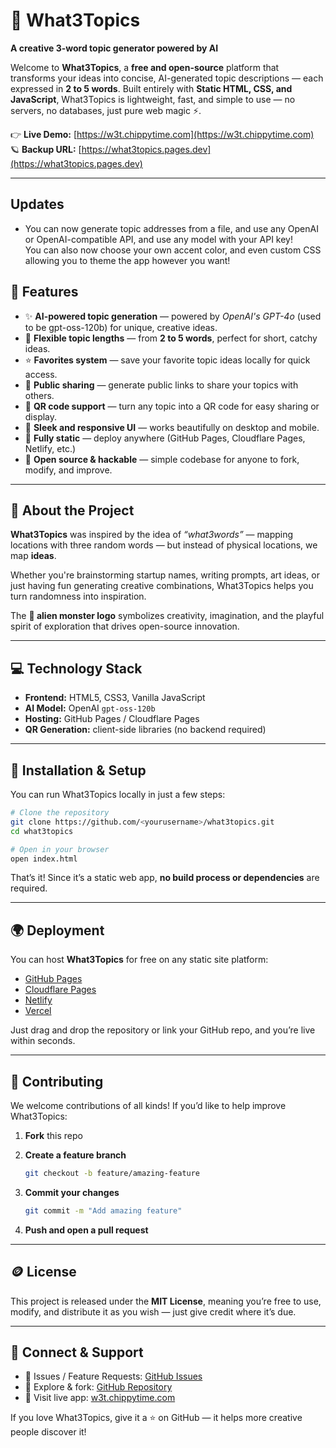 
# 👾 What3Topics  
**A creative 3-word topic generator powered by AI**

Welcome to **What3Topics**, a **free and open-source** platform that transforms your ideas into concise, AI-generated topic descriptions — each expressed in **2 to 5 words**. Built entirely with **Static HTML, CSS, and JavaScript**, What3Topics is lightweight, fast, and simple to use — no servers, no databases, just pure web magic ⚡.

👉 **Live Demo:** [https://w3t.chippytime.com](https://w3t.chippytime.com)  
🪐 **Backup URL:** [https://what3topics.pages.dev](https://what3topics.pages.dev)

---
## Updates
- You can now generate topic addresses from a file, and use any OpenAI or OpenAI-compatible API, and use any model with your API key! <br> You can also now choose your own accent color, and even custom CSS allowing you to theme the app however you want!
## 🚀 Features

- ✨ **AI-powered topic generation** — powered by *OpenAI's GPT-4o* (used to be gpt-oss-120b) for unique, creative ideas.  
- 💬 **Flexible topic lengths** — from **2 to 5 words**, perfect for short, catchy ideas.  
- ⭐ **Favorites system** — save your favorite topic ideas locally for quick access.  
- 🔗 **Public sharing** — generate public links to share your topics with others.  
- 📱 **QR code support** — turn any topic into a QR code for easy sharing or display.  
- 🎨 **Sleek and responsive UI** — works beautifully on desktop and mobile.  
- 🧩 **Fully static** — deploy anywhere (GitHub Pages, Cloudflare Pages, Netlify, etc.)  
- 👾 **Open source & hackable** — simple codebase for anyone to fork, modify, and improve.

---

## 🧠 About the Project

**What3Topics** was inspired by the idea of *“what3words”* — mapping locations with three random words — but instead of physical locations, we map **ideas**.

Whether you're brainstorming startup names, writing prompts, art ideas, or just having fun generating creative combinations, What3Topics helps you turn randomness into inspiration.

The **👾 alien monster logo** symbolizes creativity, imagination, and the playful spirit of exploration that drives open-source innovation.

---

## 💻 Technology Stack

- **Frontend:** HTML5, CSS3, Vanilla JavaScript  
- **AI Model:** OpenAI `gpt-oss-120b`  
- **Hosting:** GitHub Pages / Cloudflare Pages  
- **QR Generation:** client-side libraries (no backend required)

---

## 🧰 Installation & Setup

You can run What3Topics locally in just a few steps:

```bash
# Clone the repository
git clone https://github.com/<yourusername>/what3topics.git
cd what3topics

# Open in your browser
open index.html
````

That’s it! Since it’s a static web app, **no build process or dependencies** are required.

---

## 🌍 Deployment

You can host **What3Topics** for free on any static site platform:

* [GitHub Pages](https://pages.github.com/)
* [Cloudflare Pages](https://pages.cloudflare.com/)
* [Netlify](https://www.netlify.com/)
* [Vercel](https://vercel.com/)

Just drag and drop the repository or link your GitHub repo, and you’re live within seconds.

---

## 🤝 Contributing

We welcome contributions of all kinds!
If you’d like to help improve What3Topics:

1. **Fork** this repo
2. **Create a feature branch**

   ```bash
   git checkout -b feature/amazing-feature
   ```
3. **Commit your changes**

   ```bash
   git commit -m "Add amazing feature"
   ```
4. **Push and open a pull request**

---

## 🪙 License

This project is released under the **MIT License**, meaning you’re free to use, modify, and distribute it as you wish — just give credit where it’s due.

---

## 💬 Connect & Support

* 💌 Issues / Feature Requests: [GitHub Issues](https://github.com/CalmhostAcct/what3topics/issues)
* 🧠 Explore & fork: [GitHub Repository](https://github.com/CalmhostAcct/what3topics)
* 👾 Visit live app: [w3t.chippytime.com](https://w3t.chippytime.com)

If you love What3Topics, give it a ⭐ on GitHub — it helps more creative people discover it!

```
```
